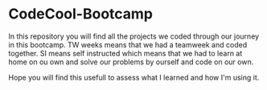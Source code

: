# CodeCool-Bootcamp

In this repository you will find all the projects we coded through our journey in this bootcamp.
TW weeks means that we had a teamweek and coded together.
SI means self instructed which means that we had to learn at home on ou own and solve our problems by ourself and code on our own.

Hope you will find this usefull to assess what I learned and how I'm using it.
